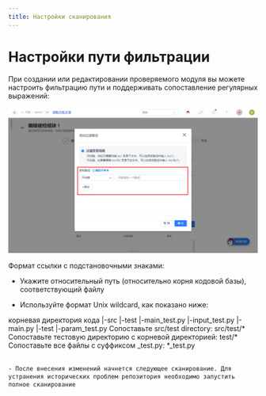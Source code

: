```yaml
---
title: Настройки сканирования
---
```


# Настройки пути фильтрации

При создании или редактировании проверяемого модуля вы можете настроить фильтрацию пути и поддерживать сопоставление регулярных выражений:

![Настройки сканирования](./assets/scan-1.png)

Формат ссылки с подстановочными знаками:

- Укажите относительный путь (относительно корня кодовой базы), соответствующий файлу

- Используйте формат Unix wildcard, как показано ниже:

корневая директория кода
|-src
|-test
|-main_test.py
|-input_test.py
|-main.py
|-test
|-param_test.py
Сопоставьте src/test directory: src/test/*
Сопоставьте тестовую директорию с корневой директорией: test/*
Сопоставьте все файлы с суффиксом _test.py: *_test.py
```

- После внесения изменений начнется следующее сканирование. Для устранения исторических проблем репозитория необходимо запустить полное сканирование
